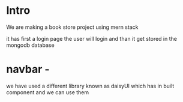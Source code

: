 # Intro
We are making a book store project using mern stack 

it has first a login page the user will login and than it get stored in the mongodb database

# navbar -
 we have used a different library known as daisyUI which has in built component and we can use them 
